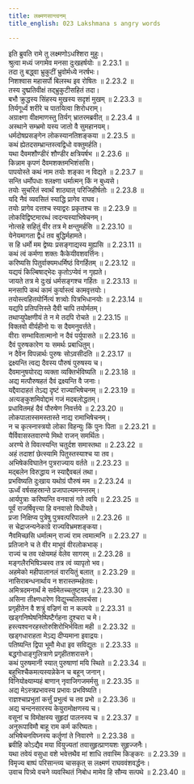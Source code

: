 ```yaml
---
title: लक्ष्मणसान्त्वनम्
title_english: 023 Lakshmana s angry words

---
```

<div class="audioEmbed"  caption="श्रीराम-हरिसीताराममूर्ति-घनपाठिभ्यां वचनम्" src="https://archive.org/download/Ramayana-recitation-Sriram-harisItArAmamUrti-Ghanapaati-v2/Kanda_2/Kanda_2_AYK-023-Lakshmana_Santhvanam.mp3"></div>

  
इति ब्रुवति रामे तु लक्ष्मणोऽधश्शिरा मुहुः।  
श्रुत्वा मध्यं जगामेव मनसा दुःखहर्षयोः ॥ 2.23.1 ॥   
तदा तु बद्ध्वा भ्रुकुटीं भ्रुवोर्मध्ये नरर्षभः।  
निशश्वास महासर्पो बिलस्थ इव रोषितः ॥ 2.23.2 ॥   
तस्य दुष्प्रतिवीक्षं तद्भ्रुकुटीसहितं तदा।  
बभौ क्रुद्धस्य सिंहस्य मुखस्य सदृशं मुखम् ॥ 2.23.3 ॥   
तिर्यगूर्ध्वं शरीरे च पातयित्वा शिरोधराम्।  
अग्राक्ष्णा वीक्षमाणस्तु तिर्यग् भ्रातरमब्रवीत् ॥ 2.23.4 ॥   
अस्थाने सम्भ्रमो यस्य जातो वै सुमहानयम्।  
धर्मदोषप्रसङ्गेन लोकस्यानतिशङ्कया ॥ 2.23.5 ॥   
कथं ह्येतदसम्भ्रान्तस्त्वद्विधो वक्तुमर्हति।  
यथा दैवमशौण्डीरं शौण्डीर क्षत्रियर्षभ ॥ 2.23.6 ॥   
किन्नाम कृपणं दैवमशक्तमभिशंससि।  
पापयोस्ते कथं नाम तयोः शङ्का न विद्यते ॥ 2.23.7 ॥   
सन्ति धर्मोपधाः श्लक्ष्णा धर्मात्मन् किं न बुध्यसे।  
तयोः सुचरितं स्वार्थं शाठ्यात् परिजिहीर्षतोः ॥ 2.23.8 ॥   
यदि नैवं व्यवसितं स्याद्धि प्रागेव राघव।  
तयोः प्रागेव दत्तश्च स्याद्वरः प्रकृतश्च सः ॥ 2.23.9 ॥   
लोकविद्विष्टमारब्धं त्वदन्यस्याभिषेचनम्।  
नोत्सहे सहितुं वीर तत्र मे क्षन्तुमर्हसि ॥ 2.23.10 ॥   
येनेयमागता द्वैधं तव बुद्धिर्महामते।  
स हि धर्मो मम द्वेष्यः प्रसङ्गाद्यस्य मुह्यसि ॥ 2.23.11 ॥   
कथं त्वं कर्मणा शक्तः कैकेयीवशवर्त्तिनः।  
करिष्यसि पितुर्वाक्यमधर्मिष्ठं विगर्हितम् ॥ 2.23.12 ॥   
यद्ययं किल्बिषाद्भेदः कृतोऽप्येवं न गृह्यते।  
जायते तत्र मे दुःखं धर्मसङ्गश्च गर्हितः ॥ 2.23.13 ॥   
मनसापि कथं कामं कुर्यास्त्वं कामवृत्तयोः।  
तयोस्त्वहितयोर्नित्यं शत्र्वोः पित्रभिधानयोः ॥ 2.23.14 ॥   
यद्यपि प्रतिपत्तिस्ते दैवी चापि तयोर्मतम्।  
तथाप्युपेक्षणीयं ते न मे तदपि रोचते ॥ 2.23.15 ॥   
विक्लवो वीर्यहीनो यः स दैवमनुवर्त्तते।  
वीराः सम्भावितात्मानो न दैवं पर्युपासते ॥ 2.23.16 ॥   
दैवं पुरुषकारेण यः समर्थः प्रबाधितुम्।  
न दैवेन विपन्नार्थः पुरुषः सोऽवसीदति ॥ 2.23.17 ॥   
द्रक्ष्यन्ति त्वद्य दैवस्य पौरुषं पुरुषस्य च।  
दैवमानुषयोरद्य व्यक्ता व्यक्तिर्भविष्यति ॥ 2.23.18 ॥   
अद्य मत्पौरुषहतं दैवं द्रक्ष्यन्ति वै जनाः।  
यद्दैवादाहतं तेऽद्य दृष्टं राज्याभिषेचनम् ॥ 2.23.19 ॥   
अत्यङ्कुशमिवोद्दामं गजं मदबलोद्धतम्।  
प्रधावितमहं दैवं पौरुषेण निवर्त्तये ॥ 2.23.20 ॥   
लोकपालास्समस्तास्ते नाद्य रामाभिषेचनम्।  
न च कृत्स्नास्त्रयो लोका विहन्युः किं पुनः पिता ॥ 2.23.21 ॥   
यैर्विवासस्तवारण्ये मिथो राजन् समर्थितः।  
अरण्ये ते विवत्स्यन्ति चतुर्दश समास्तथा ॥ 2.23.22 ॥   
अहं तदाशां छेत्स्यामि पितुस्तस्याश्च या तव।  
अभिषेकविघातेन पुत्रराज्याय वर्तते ॥ 2.23.23 ॥   
मद्बलेन विरुद्धाय न स्याद्दैवबलं तथा।  
प्रभविष्यति दुःखाय यथोग्रं पौरुषं मम ॥ 2.23.24 ॥   
ऊर्ध्वं वर्षसहस्रान्ते प्रजापाल्यमनन्तरम्।  
आर्यपुत्राः करिष्यन्ति वनवासं गते त्वयि ॥ 2.23.25 ॥   
पूर्वं राजर्षिवृत्त्या हि वनवासो विधीयते।  
प्रजा निक्षिप्य पुत्रेषु पुत्रवत्परिपालने ॥ 2.23.26 ॥   
स चेद्राजन्यनेकाग्रे राज्यविभ्रमशङ्कया।  
नैवमिच्छसि धर्मात्मन् राज्यं राम त्वमात्मनि ॥ 2.23.27 ॥   
प्रतिजाने च ते वीर माभूवं वीरलोकभाक्।  
राज्यं च तव रक्षेयमहं वेलेव सागरम् ॥ 2.23.28 ॥   
मङ्गलैरभिषिञ्चस्व तत्र त्वं व्यापृतो भव।  
अहमेको महीपालानलं वारयितुं बलात् ॥ 2.23.29 ॥   
नासिराबन्धनार्थाय न शरास्तम्भहेतवः।  
अमित्रदमनार्थं मे सर्वमेतच्चतुष्टयम् ॥ 2.23.30 ॥   
असिना तीक्ष्णधारेण विद्युच्चलितवर्चसा।  
प्रगृहीतेन वै शत्रुं वज्रिणं वा न कल्पये ॥ 2.23.31 ॥   
खड्गनिष्पेषनिष्पिष्टैर्गहना दुश्चरा च मे।  
हस्त्यश्वनरहस्तोरुशिरोभिर्भविता मही ॥ 2.23.32 ॥   
खड्गधाराहता मेऽद्य दीप्यमाना इवाद्रयः।  
पतिष्यन्ति द्विपा भूमौ मेधा इव सविद्युतः ॥ 2.23.33 ॥   
बद्धगोधाङ्गुलित्राणे प्रगृहीतशरासने।  
कथं पुरुषमानी स्यात् पुरुषाणां मयि स्थिते ॥ 2.23.34 ॥   
बहुभिश्चैकमत्यस्यन्नेकेन च बहून् जनान्।  
विनियोक्ष्याम्यहं बाणान् नृवाजिगजमर्मसु ॥ 2.23.35 ॥   
अद्य मेऽस्त्रप्रभावस्य प्रभावः प्रभविष्यति।  
राज्ञश्चाप्रभुतां कर्त्तुं प्रभुत्वं च तव प्रभो ॥ 2.23.36 ॥   
अद्य चन्दनसारस्य केयुरामोक्षणस्य च।  
वसूनां च विमोक्षस्य सुहृदां पालनस्य च ॥ 2.23.37 ॥   
अनुरूपाविमौ बाहू राम कर्म करिष्यतः।  
अभिषेचनविघ्नस्य कर्तॄणां ते निवारणे ॥ 2.23.38 ॥   
ब्रवीहि कोऽद्यैव मया वियुज्यतां तवासुहृत्प्राणयशः सुहृज्जनैः।  
यथा तवेयं वसुधा वशे भवेत्तथैव मां शाधि तवास्मि किङ्करः ॥ 2.23.39 ॥   
विमृज्य बाष्पं परिसान्त्व्य चासकृत् स लक्ष्मणं राघववंशवर्द्धनः।  
उवाच पित्र्ये वचने व्यवस्थितं निबोध मामेव हि सौम्य सत्पथे ॥ 2.23.40 ॥   